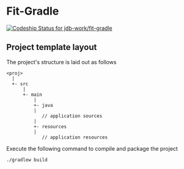 Fit-Gradle
==========

[ ![Codeship Status for jdb-work/fit-gradle](https://codeship.com/projects/7e0e3190-65ce-0132-6ad5-0a13539b979f/status?branch=master)](https://codeship.com/projects/52740)

Project template layout
-----------------------

The project's structure is laid out as follows

    <proj>
      |
      +- src
          |
          +- main
              |
              +- java
              |
                 // application sources
              |
              +- resources
              |
                 // application resources

Execute the following command to compile and package the project

    ./gradlew build

